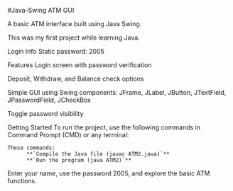 #Java-Swing ATM GUI

A basic ATM interface built using Java Swing.

This was my first project while learning Java.

Login Info
Static password: 2005

Features
Login screen with password verification

Deposit, Withdraw, and Balance check options

Simple GUI using Swing components: JFrame, JLabel, JButton, JTextField, JPasswordField, JCheckBox

Toggle password visibility

Getting Started
To run the project, use the following commands in Command Prompt (CMD) or any terminal:

    These commands:
          **`Compile the Java file (javac ATM2.java)`**  
          **`Run the program (java ATM2)`**  
Enter your name, use the password 2005, and explore the basic ATM functions.
